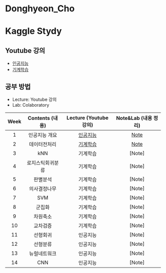 # Donghyeon_Cho
# Kaggle Stydy

## Youtube 강의
- [인공지능](https://www.youtube.com/playlist?list=PL1xKqHsVFgvmIAJBy-cbB9zQcnMb6zsT2)
- [기계학습](https://www.youtube.com/playlist?list=PL1xKqHsVFgvnQQY9L4n1MFyy-6eixTekU)

## 공부 방법
- Lecture: Youtube 강의
- Lab: Colaboratory

| Week | Contents (내용) | Lecture (Youtube 강의) | Note&Lab (내용 정리) |
|:---:|:---:|:---:|:---:|
| 1 | 인공지능 개요 | [인공지능](https://www.youtube.com/watch?v=ny48cBIKtiY&list=PL1xKqHsVFgvmIAJBy-cbB9zQcnMb6zsT2&index=4) | [Note](https://github.com/hyeon9698/Donghyeon_Cho/blob/main/week_1.ipynb) |
| 2 | 데이터전처리 | [기계학습](https://www.youtube.com/watch?v=gVdkxfYQtG0&list=PL1xKqHsVFgvnQQY9L4n1MFyy-6eixTekU&index=5) | [Note]() |
| 3 | kNN | 기계학습 | [Note] |
| 4 | 로지스틱회귀분류 | 기계학습 | [Note] |
| 5 | 판별분석 | 기계학습 | [Note] |
| 6 | 의사결정나무 | 기계학습 | [Note] |
| 7 | SVM | 기계학습 | [Note] |
| 8 | 군집화 | 기계학습 | [Note] |
| 9 | 차원축소 | 기계학습 | [Note] |
| 10 | 교차검증 | 기계학습 | [Note] |
| 11 | 선형회귀 | 인공지능 | [Note] |
| 12 | 선형분류 | 인공지능 | [Note] |
| 13 | 뉴럴네트워크 | 인공지능 | [Note] |
| 14 | CNN | 인공지능 | [Note] |
